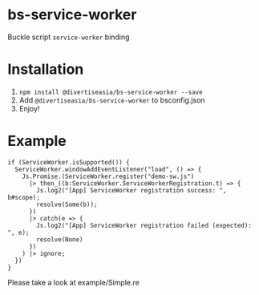 # bs-service-worker
Buckle script `service-worker` binding

# Installation

1. `npm install @divertiseasia/bs-service-worker --save`
2. Add `@divertiseasia/bs-service-worker` to bsconfig.json
3. Enjoy!

# Example



```
if (ServiceWorker.isSupported()) {
  ServiceWorker.windowAddEventListener("load", () => {
    Js.Promise.(ServiceWorker.register("demo-sw.js")
      |> then_((b:ServiceWorker.ServiceWorkerRegistration.t) => {
        Js.log2("[App] ServiceWorker registration success: ", b#scope);
        resolve(Some(b));
      })
      |> catch(e => {
        Js.log2("[App] ServiceWorker registration failed (expected): ", e);
        resolve(None)
      })
    ) |> ignore;
  })
}
```
Please take a look at example/Simple.re
